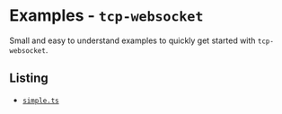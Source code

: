 # Examples - `tcp-websocket` 

Small and easy to understand examples to quickly get started with `tcp-websocket`.

## Listing

- [`simple.ts`](./simple.ts)
